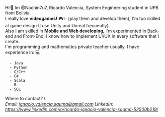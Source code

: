 Hi!👋 Im @Nachin7u7, Ricardo Valencia, System Engineering student in UPB from Bolivia.\
I really love **videogames!** 🎮✨ (play them and develop them), I'm too skilled at game design (I use Unity and Unreal frecuently).\
Also I am skilled in **Mobile and Web developing**, I'm experimented in Back-end and Front-End; I know how to implement UI/UX in every software that I create.\
I'm programming and mathematics private teacher usually.
  I have experience in: 💻
  ```
    - Java
    - Python
    - C/C++
    - C#
    - Scala
    - R
    - SQL
 ```
  
Where to contact? 📞\
  *Email: ignacio.valencia.sauma@gmail.com*
  *LinkedIn: https://www.linkedin.com/in/ricardo-ignacio-valencia-sauma-52500b219/*
